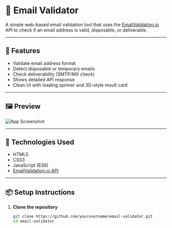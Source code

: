 # 📧 Email Validator

A simple web-based email validation tool that uses the [EmailValidation.io](https://emailvalidation.io) API to check if an email address is valid, disposable, or deliverable.

---

## 🚀 Features

- Validate email address format
- Detect disposable or temporary emails
- Check deliverability (SMTP/MX check)
- Shows detailed API response
- Clean UI with loading spinner and 3D-style result card

---

## 🖼 Preview

![App Screenshot](./preview.png) <!-- Optional: add a screenshot here -->

---

## 🔧 Technologies Used

- HTML5
- CSS3
- JavaScript (ES6)
- [EmailValidation.io API](https://emailvalidation.io)

---

## 📦 Setup Instructions

1. **Clone the repository**
   ```bash
   git clone https://github.com/yourusername/email-validator.git
   cd email-validator
